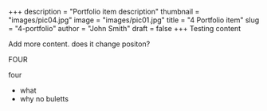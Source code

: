+++
description = "Portfolio item description"
thumbnail = "images/pic04.jpg"
image = "images/pic01.jpg"
title = "4 Portfolio item"
slug = "4-portfolio"
author = "John Smith"
draft = false
+++
Testing content


Add more content.  does it change positon?

FOUR
 
 four
 
- what
- why no buletts